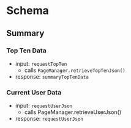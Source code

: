 # Schema
## Summary
### Top Ten Data
- input: `requestTopTen`
	- calls `PageManager.retrieveTopTenJson()`
- response: `summaryTopTenData`
### Current User Data
- input: `requestUserJson`
	- calls PageManager.retrieveUserJson()
- response: `requestUserJson`

